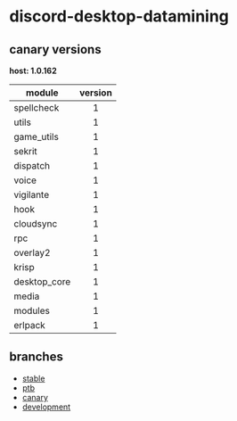 # discord-desktop-datamining

## canary versions

**host: 1.0.162**

| module | version |
| ------ | :-----: |
| spellcheck | 1 |
| utils | 1 |
| game_utils | 1 |
| sekrit | 1 |
| dispatch | 1 |
| voice | 1 |
| vigilante | 1 |
| hook | 1 |
| cloudsync | 1 |
| rpc | 1 |
| overlay2 | 1 |
| krisp | 1 |
| desktop_core | 1 |
| media | 1 |
| modules | 1 |
| erlpack | 1 |

## branches

- [stable](https://github.com/OpenAsar/discord-desktop-datamining/tree/stable)
- [ptb](https://github.com/OpenAsar/discord-desktop-datamining/tree/ptb)
- [canary](https://github.com/OpenAsar/discord-desktop-datamining/tree/canary)
- [development](https://github.com/OpenAsar/discord-desktop-datamining/tree/development)